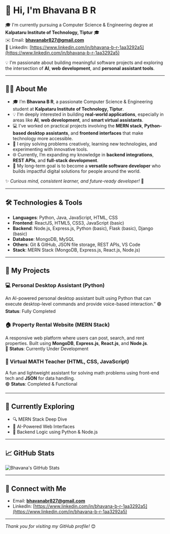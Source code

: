  # 👋 Hi, I'm Bhavana B R

🎓 I'm currently pursuing a Computer Science & Engineering degree at **Kalpataru Institute of Technology, Tiptur** 🎓  
✉️ Email: **bhavanabr827@gmail.com**  
🔗 LinkedIn: [https://www.linkedin.com/in/bhavana-b-r-1aa3292a5](https://www.linkedin.com/in/bhavana-b-r-1aa3292a5)

💡 I'm passionate about building meaningful software projects and exploring the intersection of **AI**, **web development**, and **personal assistant tools**.

---

## 👩‍💻 About Me

- 🎓 I’m **Bhavana B R**, a passionate Computer Science & Engineering student at **Kalpataru Institute of Technology, Tiptur**.
- 💡 I'm deeply interested in building **real-world applications**, especially in areas like **AI**, **web development**, and **smart virtual assistants**.
- 💻 I’ve worked on practical projects involving the **MERN stack**, **Python-based desktop assistants**, and **frontend interfaces** that make technology more accessible.
- 🧠 I enjoy solving problems creatively, learning new technologies, and experimenting with innovative tools.
- 🌐 Currently, I’m expanding my knowledge in **backend integrations**, **REST APIs**, and **full-stack development**.
- 🚀 My long-term goal is to become a **versatile software developer** who builds impactful digital solutions for people around the world.

✨ _Curious mind, consistent learner, and future-ready developer!_ 🌱

---

## 🛠️ Technologies & Tools

- **Languages**: Python, Java, JavaScript, HTML, CSS
- **Frontend**: ReactJS, HTML5, CSS3, JavaScript (basic)
- **Backend**: Node.js, Express.js, Python (basic), Flask (basic), Django (basic)
- **Database**: MongoDB, MySQL
- **Others**: Git & GitHub, JSON file storage, REST APIs, VS Code
- **Stack**: MERN Stack (MongoDB, Express.js, React.js, Node.js)

---

## 📂 My Projects

### 💻 Personal Desktop Assistant (Python)
 An AI-powered personal desktop assistant built using Python that can execute desktop-level commands and provide voice-based interaction.”
🟢 **Status**: Fully Completed

### 🏠 Property Rental Website (MERN Stack)
A responsive web platform where users can post, search, and rent properties. Built using **MongoDB**, **Express.js**, **React.js**, and **Node.js**.  
🔧 **Status**: Currently Under Development

### 🧠 Virtual MATH Teacher (HTML, CSS, JavaScript)
A fun and lightweight assistant for solving math problems using front-end tech and **JSON** for data handling.  
🟢 **Status**: Completed & Functional

---

## 🌱 Currently Exploring

- 🔍 MERN Stack Deep Dive
- 🤖 AI-Powered Web Interfaces
- 🧩 Backend Logic using Python & Node.js

---

## 📈 GitHub Stats

![Bhavana's GitHub Stats](https://github-readme-stats.vercel.app/api?username=bhavanaBR&show_icons=true&theme=radical)

---

## 🤝 Connect with Me

- Email: **bhavanabr827@gmail.com**  
- LinkedIn: [https://www.linkedin.com/in/bhavana-b-r-1aa3292a5](https://www.linkedin.com/in/bhavana-b-r-1aa3292a5)

---

_Thank you for visiting my GitHub profile!_ 😊
